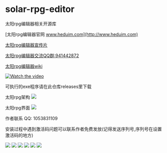 # solar-rpg-editor
太阳rpg编辑器相关开源库

[太阳rpg编辑器官网 www.heduim.com](http://www.heduim.com)


[太阳rpg编辑器宣传片](https://www.bilibili.com/video/BV1BV411H7Rw)


[太阳rpg编辑器交流QQ群:941442872](https://jq.qq.com/?_wv=1027&k=db0vJPbN)


[ 太阳rpg编辑器wiki](https://github.com/heduim-solar/solar-rpg-editor/wiki)


[![Watch the video](https://gitee.com/sgdb/sp/raw/master/pngs/%E5%90%88%E5%AF%B9%E9%9D%A2%E7%A7%91%E6%8A%80%E5%B0%81%E9%9D%A2.png)](https://www.bilibili.com/video/BV1BV411H7Rw)

 

可执行的exe程序请在此仓库releases里下载


太阳rpg架构
<img src="https://raw.githubusercontent.com/heduim-solar/solar-rpg-editor/main/%E5%A4%AA%E9%98%B3rpg%E6%9E%B6%E6%9E%84.jpg"/>

太阳rpg界面
<img src="https://raw.githubusercontent.com/heduim-solar/solar-rpg-editor/main/%E5%A4%AA%E9%98%B3rpg%E7%95%8C%E9%9D%A2.png"/>


作者联系 QQ: 1053831109

安装过程中遇到激活码问题可以联系作者免费发放(记得发送序列号,序列号在设置激活码的地方)

<img src="https://github.com/heduim-solar/solar-rpg-editor/blob/main/%E9%A6%96%E9%A1%B5.png"/>

<img src="https://github.com/heduim-solar/solar-rpg-editor/raw/main/%E6%8F%92%E4%BB%B6%E7%AE%A1%E7%90%86.png"/>

<img src="https://github.com/heduim-solar/solar-rpg-editor/blob/main/%E6%A8%A1%E5%9E%8B%E6%89%B9%E9%87%8F%E9%A2%84%E8%A7%88.png"/>

<img src="https://github.com/heduim-solar/solar-rpg-editor/blob/main/%E6%A8%A1%E5%9E%8B%E7%BC%96%E8%BE%91.png"/>

<img src="https://github.com/heduim-solar/solar-rpg-editor/blob/main/%E6%A8%A1%E5%9E%8B%E9%A2%84%E8%A7%88.png"/>

<img src="https://github.com/heduim-solar/solar-rpg-editor/blob/main/%E5%9B%BE%E7%89%87%E6%89%B9%E9%87%8F%E9%A2%84%E8%A7%88.png"/>


